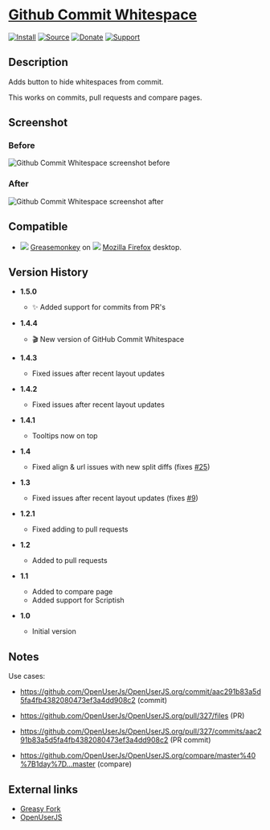 # [Github Commit Whitespace](https://github.com/jerone/UserScripts/tree/master/Github_Commit_Whitespace)

[![Install](https://raw.github.com/jerone/UserScripts/master/_resources/Install-button.png)](https://github.com/jerone/UserScripts/raw/master/Github_Commit_Whitespace/Github_Commit_Whitespace.user.js)
[![Source](https://raw.github.com/jerone/UserScripts/master/_resources/Source-button.png)](https://github.com/jerone/UserScripts/blob/master/Github_Commit_Whitespace/Github_Commit_Whitespace.user.js)
[![Donate](https://raw.github.com/jerone/UserScripts/master/_resources/Donate-button.png)](https://www.paypal.com/cgi-bin/webscr?cmd=_s-xclick&hosted_button_id=VCYMHWQ7ZMBKW)
[![Support](https://raw.github.com/jerone/UserScripts/master/_resources/Support-button.png)](https://github.com/jerone/UserScripts/issues)

## Description

Adds button to hide whitespaces from commit.

This works on commits, pull requests and compare pages.

## Screenshot

### Before

![Github Commit Whitespace screenshot before](https://github.com/jerone/UserScripts/raw/master/Github_Commit_Whitespace/screenshot_before.jpg)

### After

![Github Commit Whitespace screenshot after](https://github.com/jerone/UserScripts/raw/master/Github_Commit_Whitespace/screenshot_after.jpg)

## Compatible

*   ![](https://raw.github.com/jerone/UserScripts/master/_resources/Greasemonkey.png) [Greasemonkey](https://addons.mozilla.org/firefox/addon/greasemonkey/) on ![](https://raw.github.com/jerone/UserScripts/master/_resources/Firefox.png) [Mozilla Firefox](http://www.mozilla.org/en-US/firefox/fx/#desktop) desktop.

## Version History

*   **1.5.0**

    *   :sparkles: Added support for commits from PR's

*   **1.4.4**

    *   :clapper: New version of GitHub Commit Whitespace

*   **1.4.3**

    *   Fixed issues after recent layout updates

*   **1.4.2**

    *   Fixed issues after recent layout updates

*   **1.4.1**

    *   Tooltips now on top

*   **1.4**

    *   Fixed align & url issues with new split diffs (fixes [#25](https://github.com/jerone/UserScripts/issues/25))

*   **1.3**

    *   Fixed issues after recent layout updates (fixes [#9](https://github.com/jerone/UserScripts/issues/9))

*   **1.2.1**

    *   Fixed adding to pull requests

*   **1.2**

    *   Added to pull requests

*   **1.1**

    *   Added to compare page
    *   Added support for Scriptish

*   **1.0**

    *   Initial version

## Notes

Use cases:

*   <https://github.com/OpenUserJs/OpenUserJS.org/commit/aac291b83a5d5fa4fb4382080473ef3a4dd908c2> (commit)

*   <https://github.com/OpenUserJs/OpenUserJS.org/pull/327/files> (PR)

*   <https://github.com/OpenUserJs/OpenUserJS.org/pull/327/commits/aac291b83a5d5fa4fb4382080473ef3a4dd908c2>
    (PR commit)

*   <https://github.com/OpenUserJs/OpenUserJS.org/compare/master%40%7B1day%7D...master> (compare)

## External links

*   [Greasy Fork](https://greasyfork.org/scripts/467-github-commit-whitespace)
*   [OpenUserJS](https://openuserjs.org/scripts/jerone/Github_Commit_Whitespace)
